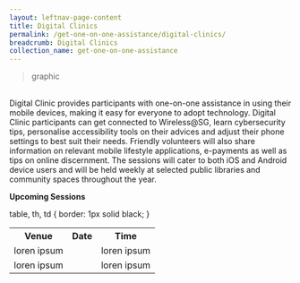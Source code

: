 ```yaml
---
layout: leftnav-page-content
title: Digital Clinics
permalink: /get-one-on-one-assistance/digital-clinics/
breadcrumb: Digital Clinics
collection_name: get-one-on-one-assistance
---
```

> graphic

<br>Digital Clinic provides participants with one-on-one assistance in using their mobile devices, making it easy for everyone to adopt technology. Digital Clinic participants can get connected to Wireless@SG, learn cybersecurity tips, personalise accessibility tools on their advices and adjust their phone settings to best suit their needs. Friendly volunteers will also share information on relevant mobile lifestyle applications, e-payments as well as tips on online discernment. The sessions will cater to both iOS and Android device users and will be held weekly at selected public libraries and community spaces throughout the year. <br>

**Upcoming Sessions**
<br>
<table>
  table, th, td {
  border: 1px solid black;
}
<tr>
  <th><b>Venue</b></th>
  <th><b>Date</b></th>
  <th><b>Time</b></th>
</tr>
<tr>
  <td> loren ipsum</td>
  <td> </td> 
  <td> loren ipsum</td> 
</tr>
<tr>  
<td> loren ipsum</td>
  <td> </td> 
  <td> loren ipsum</td> </tr>  
</table>







